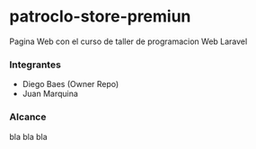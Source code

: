 # patroclo-store-premiun
 Pagina Web con el curso de taller de programacion Web Laravel

### Integrantes

- Diego Baes (Owner Repo)
- Juan Marquina

### Alcance
bla bla bla
